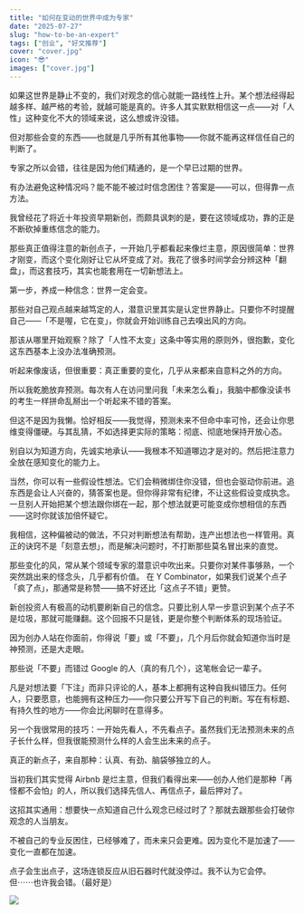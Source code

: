 ```yaml
---
title: "如何在变动的世界中成为专家"
date: "2025-07-27"
slug: "how-to-be-an-expert"
tags: ["创业", "好文推荐"]
cover: "cover.jpg"
icon: "😎"
images: ["cover.jpg"]
---
```

如果这世界是静止不变的，我们对观念的信心就能一路线性上升。某个想法经得起越多样、越严格的考验，就越可能是真的。许多人其实默默相信这一点——对「人性」这种变化不大的领域来说，这么想或许没错。



但对那些会变的东西——也就是几乎所有其他事物——你就不能再这样信任自己的判断了。



专家之所以会错，往往是因为他们精通的，是一个早已过期的世界。



有办法避免这种情况吗？能不能不被过时信念困住？答案是——可以，但得靠一点方法。



我曾经花了将近十年投资早期新创，而颇具讽刺的是，要在这领域成功，靠的正是不断砍掉重练信念的能力。



那些真正值得注意的新创点子，一开始几乎都看起来像烂主意，原因很简单：世界才刚变，而这个变化刚好让它从坏变成了对。我花了很多时间学会分辨这种「翻盘」，而这套技巧，其实也能套用在一切新想法上。



第一步，养成一种信念：世界一定会变。



那些对自己观点越来越笃定的人，潜意识里其实是认定世界静止。只要你不时提醒自己——「不是喔，它在变」，你就会开始训练自己去嗅出风的方向。



那该从哪里开始观察？除了「人性不太变」这条中等实用的原则外，很抱歉，变化这东西基本上没办法准确预测。



听起来像废话，但很重要：真正重要的变化，几乎从来都来自意料之外的方向。



所以我乾脆放弃预测。每次有人在访问里问我「未来怎么看」，我脑中都像没读书的考生一样拼命乱掰出一个听起来不错的答案。



但这不是因为我懒。恰好相反——我觉得，预测未来不但命中率可怜，还会让你思维变得僵硬。与其乱猜，不如选择更实际的策略：彻底、彻底地保持开放心态。



别自以为知道方向，先诚实地承认——我根本不知道哪边才是对的。然后把注意力全放在感知变化的能力上。



当然，你可以有一些假设性想法。它们会稍微绑住你没错，但也会驱动你前进。追东西是会让人兴奋的，猜答案也是。但你得非常有纪律，不让这些假设变成执念。
一旦别人开始把某个想法跟你绑在一起，那个想法就更可能变成你想相信的东西——这时你就该加倍怀疑它。



我相信，这种偏被动的做法，不只对判断想法有帮助，连产出想法也一样管用。真正的诀窍不是「刻意去想」，而是解决问题时，不打断那些莫名冒出来的直觉。



那些变化的风，常从某个领域专家的潜意识中吹出来。只要你对某件事够熟，一个突然跳出来的怪念头，几乎都有价值。
在 Y Combinator，如果我们说某个点子「疯了点」，那通常是称赞——搞不好还比「这点子不错」更赞。



新创投资人有极高的动机要刷新自己的信念。只要比别人早一步意识到某个点子不是垃圾，那就可能赚翻。这个回报不只是钱，更是你整个判断体系的现场验证。



因为创办人站在你面前，你得说「要」或「不要」，几个月后你就会知道你当时是神预测，还是大走眼。



那些说「不要」而错过 Google 的人（真的有几个），这笔帐会记一辈子。



凡是对想法要「下注」而非只评论的人，基本上都拥有这种自我纠错压力。任何人，只要愿意，也能拥有这种压力——你只要公开写下自己的判断。写在有标题、有持久性的地方——你会比闲聊时在意得多。



另一个我很常用的技巧：一开始先看人，不先看点子。虽然我们无法预测未来的点子长什么样，但我很能预测什么样的人会生出未来的点子。



真正的新点子，来自那种：认真、有劲、脑袋够独立的人。



当初我们其实觉得 Airbnb 是烂主意，但我们看得出来——创办人他们是那种「再怪都不会怕」的人，所以我们选择先信人、再信点子，最后押对了。



这招其实通用：想要快一点知道自己什么观念已经过时了？那就去跟那些会打破你观念的人当朋友。



不被自己的专业反困住，已经够难了，而未来只会更难。因为变化不是加速了——变化一直都在加速。



点子会生出点子，这场连锁反应从旧石器时代就没停过。我不认为它会停。
但⋯⋯也许我会错。（最好是）




![](https://prod-files-secure.s3.us-west-2.amazonaws.com/112d0858-5090-4d34-a606-b75eb8d65fd2/46476355-9cf3-4e99-9b7a-3531bc426380/1000202064.png?X-Amz-Algorithm=AWS4-HMAC-SHA256&X-Amz-Content-Sha256=UNSIGNED-PAYLOAD&X-Amz-Credential=ASIAZI2LB466XITZA3E7%2F20250827%2Fus-west-2%2Fs3%2Faws4_request&X-Amz-Date=20250827T174433Z&X-Amz-Expires=3600&X-Amz-Security-Token=IQoJb3JpZ2luX2VjEDkaCXVzLXdlc3QtMiJIMEYCIQDh34lQVu8yNzXV%2Fllhey8%2F1F3Ya%2FUFF4mG2dAfYA%2B9DQIhAIUrHSMmb7hxnpEYyeguNj1BdgaWg%2FXs8ACSFKc%2FsyJsKogECJL%2F%2F%2F%2F%2F%2F%2F%2F%2F%2FwEQABoMNjM3NDIzMTgzODA1IgyItFCYSJPkslKfbGAq3AOEkR8jW9pV24Ghsik62ESv2nn9hOQeGNWOhzHm3fx5WNtwJk4gQh9b2qh5B5fIz%2FjupTAouZO875%2BLcRDe7ocAs2%2FSogdVqTbDi0mBsQ4y2NaXbjWM1OheTdvdB2Ov6vnbCT1rtoFazmpwHn89EWUgCeCvfWlMztCFPEJ2bxkIugP7HAwgH24K3ZCFi%2FfkdW45ezkmDZC2EN9eNw2b4n0W%2Bvi3khwrt%2FFUViWNqpuzHhjlXG7aCFyhh2t6ZT9mmuCMlYofRciJ8bdOyUa7So3L8zWJk02dDbVwavw0Ok5bU%2FD7Ve39YvQ6UioSi4z4FUXIAS6MGlM%2FdhuEzahztRyO6uBjofwdFg3Hu0u5S%2Bj8qyc3iZVdEWnfMwpI%2FjfzY11NurM5zcyO%2Be8BOu2T5WsTz%2Fbr1%2B%2F1cbz7Wog7dlfLDuEbBWe6HIO8zjBTvIYRfi4H%2BbMwjlbVfYLJ1zHW0sF6LIU15kG3YD1igK8r5E%2FfwAl7qN3yJ0ffIvq4%2BXkJBrMXQaGleDBM1pwbWv%2FkvRlbOvvANXryU0RomYdMEqHPOZyD%2Bi6Jl2Q17oeE68AHPURojGvFD5Ozl8M4la0wP2il4eTdfinYY46lUe3yLp6jgyjfphOrS%2BF5b3Ge0TDJ%2BLzFBjqkAXvqRCyz3mE5JyUBLqj91RU5ICxWrEL%2BUIGHiGyfvUQyuf0RfDgXD7uMaI6NdF4zMzH%2Bz6ouHnOfG3HFkFB29wyWio%2BEjvtdP9obuGknBWF16T625kN9U3IghlFoZNL4PQh5ODaadCM94iVeZwJPKjPrS6p%2FSx07wXN3I9ZXel6yOHTOU1jT5eWUzW86Bl0aguBZfJwbnjhah4QdQvmw%2F9CxrzQc&X-Amz-Signature=ad2d8e060b3bb7b513df0e7c75f2456f97e8ebb4a0fbe974d84b994a6c86a7fe&X-Amz-SignedHeaders=host&x-amz-checksum-mode=ENABLED&x-id=GetObject)

